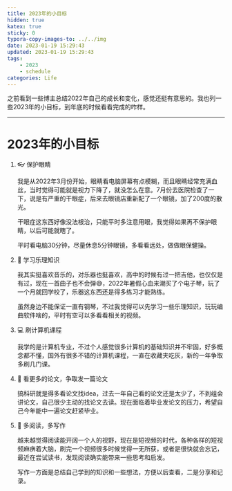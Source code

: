 ```yaml
---
title: 2023年的小目标
hidden: true
katex: true
sticky: 0
typora-copy-images-to: ../../img
date: 2023-01-19 15:29:43
updated: 2023-01-19 15:29:43
tags: 
	- 2023
	- schedule
categories: Life
---
```


之前看到一些博主总结2022年自己的成长和变化，感觉还挺有意思的。我也列一些2023年的小目标，到年底的时候看看完成的咋样。

<!-- more -->

---

# 2023年的小目标

1. 👓 保护眼睛

   我是从2022年3月份开始，眼睛看电脑屏幕有点模糊，而且眼睛经常充满血丝，当时觉得可能就是视力下降了，就没怎么在意。7月份去医院检查了一下，说是有严重的干眼症，后来去眼镜店重新配了一个眼镜，加了200度的散光。

   干眼症这东西好像没法根治，只能平时多注意用眼，我觉得如果再不保护眼睛，以后可能就瞎了。

   平时看电脑30分钟，尽量休息5分钟眼镜，多看看远处，做做眼保健操。

   

2. 🎹 学习乐理知识

   我其实挺喜欢音乐的，对乐器也挺喜欢，高中的时候有过一把吉他，也仅仅是有过，现在一首曲子也不会弹😅，2022年暑假心血来潮买了个电子琴，玩了一个月就回学校了，乐器这东西还是得多练习才能熟练。

   虽然身边不能保证一直有钢琴，不过我觉得可以先学习一些乐理知识，玩玩编曲软件啥的，平时有空可以多看看相关的视频。

   

3. 💻 刷计算机课程

   我学的是计算机专业，不过个人感觉很多计算机的基础知识并不牢固，好多概念都不懂，国外有很多不错的计算机课程，一直在收藏夹吃灰，新的一年争取多刷几门课。

   

4. 🔬 看更多的论文，争取发一篇论文

   搞科研就是得多看论文找idea，过去一年自己看的论文还是太少了，不到组会讲论文，自己很少主动的找论文去读。现在面临着毕业发论文的压力，希望自己今年能中一遍论文赶紧毕业。

   

5. 📖 多阅读，多写作

   越来越觉得阅读能开阔一个人的视野，现在是短视频的时代，各种各样的短视频麻痹着大脑，刷完一个视频很多时候觉得一无所获，或者是很快就会忘记，最近在尝试读书，发现阅读确实能带来一些思考和启发。

   写作一方面是总结自己学到的知识和一些想法，方便以后查看，二是分享和记录。

   

<!-- Q.E.D. -->